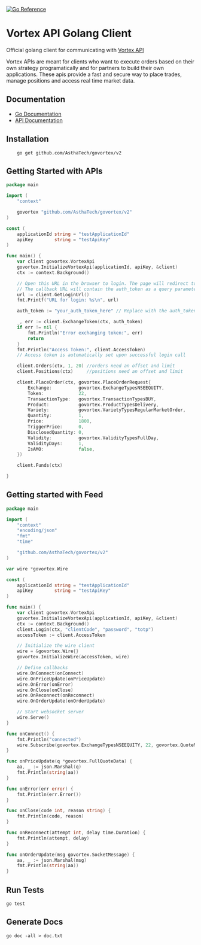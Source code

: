 [![Go Reference](https://pkg.go.dev/badge/github.com/AsthaTech/govortex.svg)](https://pkg.go.dev/github.com/AsthaTech/govortex)
# Vortex API Golang Client


Official golang client for communicating with [Vortex API](https://asthatrade.com/vortex)

Vortex APIs are meant for clients who want to execute orders based on their own strategy programatically and for partners to build their own applications. These apis provide a fast and secure way to place trades, manage positions and access real time market data.


## Documentation 
- [Go Documentation](https://pkg.go.dev/github.com/AsthaTech/govortex)
- [API Documentation](https://vortex.asthatrade.com/docs/)

## Installation 

```
    go get github.com/AsthaTech/govortex/v2
```


## Getting Started with APIs 

```go 
package main

import (
	"context"

	govortex "github.com/AsthaTech/govortex/v2"
)

const (
	applicationId string = "testApplicationId"
	apiKey        string = "testApiKey"
)

func main() {
	var client govortex.VortexApi
	govortex.InitializeVortexApi(applicationId, apiKey, &client)
	ctx := context.Background()

	// Open this URL in the browser to login. The page will redirect to the callback URL configured on the API Portal.
	// The callback URL will contain the auth_token as a query parameter.
	url := client.GetLoginUrl()
	fmt.Printf("URL for login: %s\n", url)

	auth_token := "your_auth_token_here" // Replace with the auth_token received after login

	_, err := client.ExchangeToken(ctx, auth_token)
	if err != nil {
		fmt.Println("Error exchanging token:", err)
		return
	}
	fmt.Println("Access Token:", client.AccessToken)
	// Access token is automatically set upon successful login call

	client.Orders(ctx, 1, 20) //orders need an offset and limit
	client.Positions(ctx)     //positions need an offset and limit

	client.PlaceOrder(ctx, govortex.PlaceOrderRequest{
		Exchange:          govortex.ExchangeTypesNSEEQUITY,
		Token:             22,
		TransactionType:   govortex.TransactionTypesBUY,
		Product:           govortex.ProductTypesDelivery,
		Variety:           govortex.VarietyTypesRegularMarketOrder,
		Quantity:          1,
		Price:             1800,
		TriggerPrice:      0,
		DisclosedQuantity: 0,
		Validity:          govortex.ValidityTypesFullDay,
		ValidityDays:      1,
		IsAMO:             false,
	})

	client.Funds(ctx)

}

```

## Getting started with Feed 
```go 
package main

import (
	"context"
	"encoding/json"
	"fmt"
	"time"

	"github.com/AsthaTech/govortex/v2"
)

var wire *govortex.Wire

const (
	applicationId string = "testApplicationId"
	apiKey        string = "testApiKey"
)

func main() {
	var client govortex.VortexApi
	govortex.InitializeVortexApi(applicationId, apiKey, &client)
	ctx := context.Background()
	client.Login(ctx, "clientCode", "password", "totp")
	accessToken := client.AccessToken

	// Initialize the wire client
	wire = &govortex.Wire{}
	govortex.InitializeWire(accessToken, wire)

	// Define callbacks
	wire.OnConnect(onConnect)
	wire.OnPriceUpdate(onPriceUpdate)
	wire.OnError(onError)
	wire.OnClose(onClose)
	wire.OnReconnect(onReconnect)
	wire.OnOrderUpdate(onOrderUpdate)

	// Start websocket server
	wire.Serve()
}

func onConnect() {
	fmt.Println("connected")
	wire.Subscribe(govortex.ExchangeTypesNSEEQUITY, 22, govortex.QuoteModesFULL)
}

func onPriceUpdate(q *govortex.FullQuoteData) {
	aa, _ := json.Marshal(q)
	fmt.Println(string(aa))
}

func onError(err error) {
	fmt.Println(err.Error())
}

func onClose(code int, reason string) {
	fmt.Println(code, reason)
}

func onReconnect(attempt int, delay time.Duration) {
	fmt.Println(attempt, delay)
}

func onOrderUpdate(msg govortex.SocketMessage) {
	aa, _ := json.Marshal(msg)
	fmt.Println(string(aa))
}

```

## Run Tests 

```
go test
```

## Generate Docs 

```
go doc -all > doc.txt
```